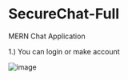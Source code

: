 # SecureChat-Full
MERN Chat Application 

1.) You can login or make account
  
![image](https://github.com/DivyanshuKaanaujia/SecureChat-Full/assets/124723859/188d6074-c0d5-44cd-9ece-cece618a04e1)

